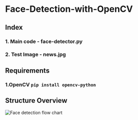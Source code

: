# Face-Detection-with-OpenCV

## Index
### 1. Main code - face-detector.py
### 2. Test Image - news.jpg

## Requirements
### 1.OpenCV `pip install opencv-python`

## Structure Overview


![Face detection flow chart](https://user-images.githubusercontent.com/31099806/195257716-6fdb4317-5649-4ea4-96a0-ef758af50a10.jpg)
